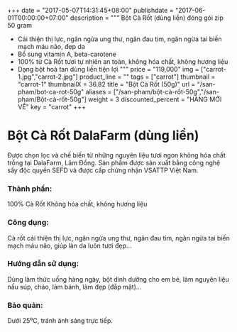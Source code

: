 +++
date = "2017-05-07T14:31:45+08:00"
publishdate = "2017-06-01T00:00:00+07:00"
description = """
Bột Cà Rốt (dùng liền) đóng gói zip 50 gram

* Cải thiện thị lực, ngăn ngừa ung thư, ngăn đau tim, ngăn ngừa tai biến mạch máu não, đẹp da
* Bổ sung vitamin A, beta-carotene
* 100% từ Cà Rốt tươi tự nhiên an toàn, không hóa chất, không hương liệu
* Dạng bột hoà tan dùng liền tiện lợi
"""
price = "119,000"
img = ["carrot-1.jpg","carrot-2.jpg"]
product_line = ""
tags = ["carrot"]
thumbnail = "carrot-1"
thumbnailX = 36.82
title = "Bột Cà Rốt (50g)"
url = "/san-pham/bot-ca-rot-50g"
aliases = ["/san-pham/bột-cà-rốt-50g","/san-pham/Bột-cà-rốt-50g"]
weight = 3
discounted_percent = "HÀNG MỚI VỀ"
key = "carrot"
+++

# Bột Cà Rốt DalaFarm (dùng liền) 
                        
Được chọn lọc và chế biến từ những nguyên liệu 
tươi ngon không hóa chất trồng tại DalaFarm, Lâm Đồng. Sản phẩm được 
sản xuất bằng công nghệ sấy độc quyền SEFD và được cấp chứng nhận 
VSATTP Việt Nam.

### Thành phần: 
100% Cà Rốt
Không hóa chất, không hương liệu

### Công dụng: 
Cà rốt cải thiện thị lực, ngăn ngừa ung thư, ngăn đau tim, ngăn ngừa tai biến mạch máu não, giúp làn da luôn tươi đẹp…

### Hướng dẫn sử dụng:  
Dùng làm thức uống hàng ngày, 
bột dinh dưỡng cho em bé, làm 
nguyên liệu nấu súp, cháo, làm 
bánh, làm đẹp (đắp mặt)…

### Bảo quản: 
Dưới 25⁰C, tránh ánh sáng trực tiếp.


